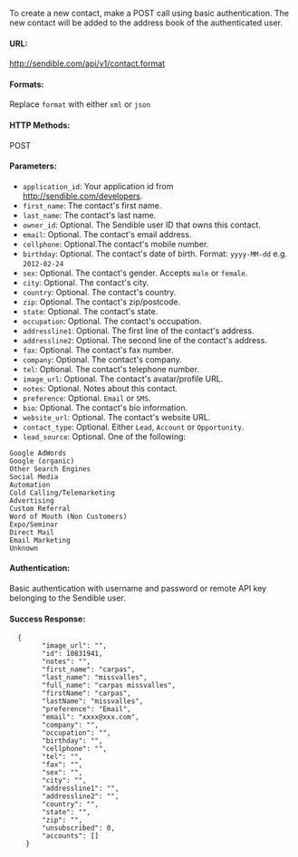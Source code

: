 To create a new contact, make a POST call using basic authentication. The new contact will be added to the address book of the authenticated user.

#### URL: ####
http://sendible.com/api/v1/contact.format

#### Formats: ####
Replace `format` with either `xml` or `json`

#### HTTP Methods: ####
POST

#### Parameters: ####
  * `application_id`: Your application id from http://sendible.com/developers.
  * `first_name`: The contact's first name.
  * `last_name`: The contact's last name.
  * `owner_id`: Optional. The Sendible user ID that owns this contact.
  * `email`: Optional. The contact's email address.
  * `cellphone`: Optional.The contact's mobile number.
  * `birthday`: Optional. The contact's date of birth. Format: `yyyy-MM-dd` e.g. `2012-02-24`
  * `sex`: Optional. The contact's gender. Accepts `male` or `female`.
  * `city`: Optional. The contact's city.
  * `country`: Optional. The contact's country.
  * `zip`: Optional. The contact's zip/postcode.
  * `state`: Optional. The contact's state.
  * `occupation`: Optional. The contact's occupation.
  * `addressline1`: Optional. The first line of the contact's address.
  * `addressline2`: Optional. The second line of the contact's address.
  * `fax`: Optional. The contact's fax number.
  * `company`: Optional. The contact's company.
  * `tel`: Optional. The contact's telephone number.
  * `image_url`: Optional. The contact's avatar/profile URL.
  * `notes`: Optional. Notes about this contact.
  * `preference`: Optional. `Email` or `SMS`.
  * `bio`: Optional. The contact's bio information.
  * `website_url`: Optional. The contact's website URL.
  * `contact_type`: Optional. Either `Lead`, `Account` or `Opportunity`.
  * `lead_source`: Optional. One of the following:
```
Google AdWords
Google (organic)
Other Search Engines
Social Media
Automation
Cold Calling/Telemarketing
Advertising
Custom Referral
Word of Mouth (Non Customers)
Expo/Seminar
Direct Mail
Email Marketing
Unknown
```

#### Authentication: ####
Basic authentication with username and password or remote API key belonging to the Sendible user.

#### Success Response: ####
```
  {
        "image_url": "",
        "id": 10831941,
        "notes": "",
        "first_name": "carpas",
        "last_name": "missvalles",
        "full_name": "carpas missvalles",
        "firstName": "carpas",
        "lastName": "missvalles",
        "preference": "Email",
        "email": "xxxx@xxx.com",
        "company": "",
        "occupation": "",
        "birthday": "",
        "cellphone": "",
        "tel": "",
        "fax": "",
        "sex": "",
        "city": "",
        "addressline1": "",
        "addressline2": "",
        "country": "",
        "state": "",
        "zip": "",
        "unsubscribed": 0,
        "accounts": []
    }
    
```